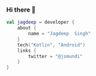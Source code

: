 ### Hi there 👋

<!--
**jdsingh/jdsingh** is a ✨ _special_ ✨ repository because its `README.md` (this file) appears on your GitHub profile.

Here are some ideas to get you started:

- 🔭 I’m currently working on ...
- 🌱 I’m currently learning ...
- 👯 I’m looking to collaborate on ...
- 🤔 I’m looking for help with ...
- 💬 Ask me about ...
- 📫 How to reach me: ...
- 😄 Pronouns: ...
- ⚡ Fun fact: ...
-->
```kotlin
val jagdeep = developer {
	about {
		name = "Jagdeep  Singh"
	}
	tech("Kotlin", "Android")
	links {
		twitter = "@jsmundi"
	}
}
```
